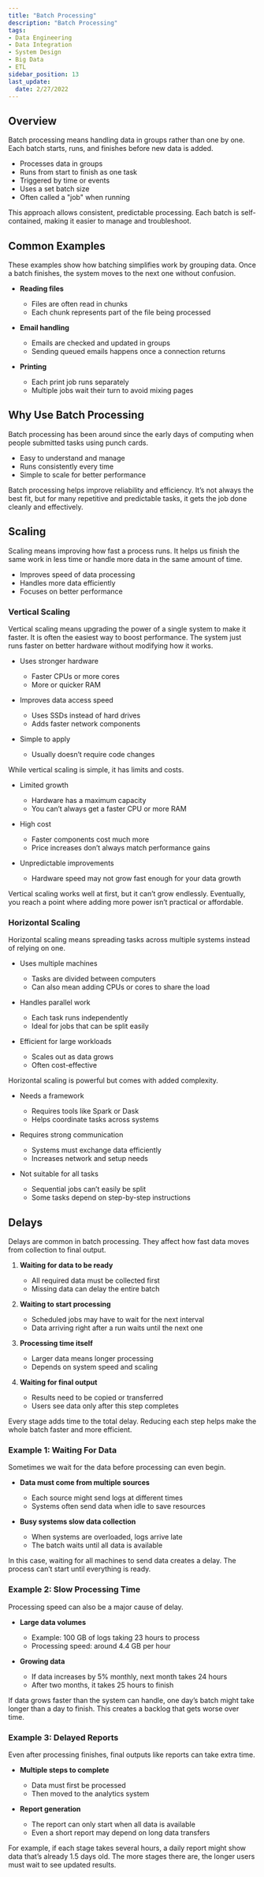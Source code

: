 ```yaml
---
title: "Batch Processing"
description: "Batch Processing"
tags: 
- Data Engineering
- Data Integration
- System Design 
- Big Data 
- ETL
sidebar_position: 13
last_update:
  date: 2/27/2022
---
```


## Overview

Batch processing means handling data in groups rather than one by one. Each batch starts, runs, and finishes before new data is added.

- Processes data in groups
- Runs from start to finish as one task
- Triggered by time or events
- Uses a set batch size
- Often called a "job" when running

This approach allows consistent, predictable processing. Each batch is self-contained, making it easier to manage and troubleshoot.

## Common Examples

These examples show how batching simplifies work by grouping data. Once a batch finishes, the system moves to the next one without confusion.

- **Reading files**

  - Files are often read in chunks
  - Each chunk represents part of the file being processed

- **Email handling**

  - Emails are checked and updated in groups
  - Sending queued emails happens once a connection returns

- **Printing**

  - Each print job runs separately
  - Multiple jobs wait their turn to avoid mixing pages


## Why Use Batch Processing

Batch processing has been around since the early days of computing when people submitted tasks using punch cards.

- Easy to understand and manage
- Runs consistently every time
- Simple to scale for better performance

Batch processing helps improve reliability and efficiency. It’s not always the best fit, but for many repetitive and predictable tasks, it gets the job done cleanly and effectively.

## Scaling

Scaling means improving how fast a process runs. It helps us finish the same work in less time or handle more data in the same amount of time.

- Improves speed of data processing
- Handles more data efficiently
- Focuses on better performance

### Vertical Scaling

Vertical scaling means upgrading the power of a single system to make it faster. It is often the easiest way to boost performance. The system just runs faster on better hardware without modifying how it works.

- Uses stronger hardware

  - Faster CPUs or more cores
  - More or quicker RAM

- Improves data access speed

  - Uses SSDs instead of hard drives
  - Adds faster network components

- Simple to apply

  - Usually doesn’t require code changes

While vertical scaling is simple, it has limits and costs.

- Limited growth

  - Hardware has a maximum capacity
  - You can’t always get a faster CPU or more RAM

- High cost

  - Faster components cost much more
  - Price increases don’t always match performance gains

- Unpredictable improvements

  - Hardware speed may not grow fast enough for your data growth

Vertical scaling works well at first, but it can’t grow endlessly. Eventually, you reach a point where adding more power isn’t practical or affordable.

### Horizontal Scaling

Horizontal scaling means spreading tasks across multiple systems instead of relying on one.

- Uses multiple machines

  - Tasks are divided between computers
  - Can also mean adding CPUs or cores to share the load

- Handles parallel work

  - Each task runs independently
  - Ideal for jobs that can be split easily

- Efficient for large workloads

  - Scales out as data grows
  - Often cost-effective

Horizontal scaling is powerful but comes with added complexity.

- Needs a framework

  - Requires tools like Spark or Dask
  - Helps coordinate tasks across systems

- Requires strong communication

  - Systems must exchange data efficiently
  - Increases network and setup needs

- Not suitable for all tasks

  - Sequential jobs can’t easily be split
  - Some tasks depend on step-by-step instructions

## Delays

Delays are common in batch processing. They affect how fast data moves from collection to final output.

1. **Waiting for data to be ready**

    - All required data must be collected first
    - Missing data can delay the entire batch

2. **Waiting to start processing**

    - Scheduled jobs may have to wait for the next interval
    - Data arriving right after a run waits until the next one

3. **Processing time itself**

    - Larger data means longer processing
    - Depends on system speed and scaling

4. **Waiting for final output**

    - Results need to be copied or transferred
    - Users see data only after this step completes

Every stage adds time to the total delay. Reducing each step helps make the whole batch faster and more efficient.

### Example 1: Waiting For Data

Sometimes we wait for the data before processing can even begin.

- **Data must come from multiple sources**

  - Each source might send logs at different times
  - Systems often send data when idle to save resources

- **Busy systems slow data collection**

  - When systems are overloaded, logs arrive late
  - The batch waits until all data is available

In this case, waiting for all machines to send data creates a delay. The process can’t start until everything is ready.

### Example 2: Slow Processing Time

Processing speed can also be a major cause of delay.

- **Large data volumes**

  - Example: 100 GB of logs taking 23 hours to process
  - Processing speed: around 4.4 GB per hour

- **Growing data**

  - If data increases by 5% monthly, next month takes 24 hours
  - After two months, it takes 25 hours to finish

If data grows faster than the system can handle, one day’s batch might take longer than a day to finish. This creates a backlog that gets worse over time.

### Example 3: Delayed Reports

Even after processing finishes, final outputs like reports can take extra time.

- **Multiple steps to complete**

  - Data must first be processed
  - Then moved to the analytics system

- **Report generation**

  - The report can only start when all data is available
  - Even a short report may depend on long data transfers

For example, if each stage takes several hours, a daily report might show data that’s already 1.5 days old. The more stages there are, the longer users must wait to see updated results.
